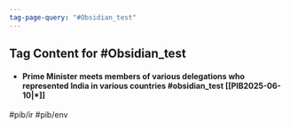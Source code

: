 ```yaml
---
tag-page-query: "#Obsidian_test"
---
```

## Tag Content for #Obsidian_test
- #### Prime Minister meets members of various delegations who represented India in various countries  #obsidian_test [[PIB2025-06-10|*]]

#pib/ir
#pib/env
